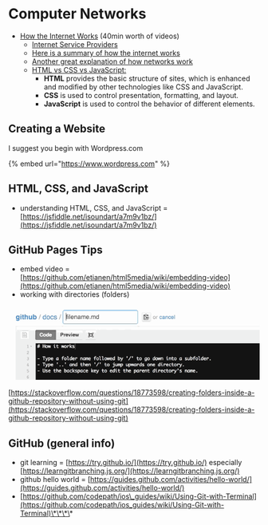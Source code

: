 # Computer Networks

* [How the Internet Works](https://www.youtube.com/playlist?list=PLzdnOPI1iJNfMRZm5DDxco3UdsFegvuB7) \(40min worth of videos\)
  * [Internet Service Providers](https://www.speedcheck.org/#chapter2)
  * [Here is a summary of how the internet works](https://www.rexsoftware.com/blog/how-does-the-internet-work/)
  * [Another great explanation of how networks work](https://www.freecodecamp.org/news/computer-networks-and-how-to-actually-understand-them-c1401908172d/)
  * [HTML vs CSS vs JavaScript:](https://blog.hubspot.com/marketing/web-design-html-css-javascript)
    * **HTML** provides the basic structure of sites, which is enhanced and modified by other technologies like CSS and JavaScript.
    * **CSS** is used to control presentation, formatting, and layout.
    * **JavaScript** is used to control the behavior of different elements.

## Creating a Website

I suggest you begin with Wordpress.com

{% embed url="https://www.wordpress.com" %}

## HTML, CSS, and JavaScript

* understanding HTML, CSS, and JavaScript = [https://jsfiddle.net/isoundart/a7m9v1bz/](https://jsfiddle.net/isoundart/a7m9v1bz/)

## GitHub Pages Tips

* embed video = [https://github.com/etianen/html5media/wiki/embedding-video](https://github.com/etianen/html5media/wiki/embedding-video)
* working with directories \(folders\)

![](../../.gitbook/assets/9ifmj.gif)

[https://stackoverflow.com/questions/18773598/creating-folders-inside-a-github-repository-without-using-git](https://stackoverflow.com/questions/18773598/creating-folders-inside-a-github-repository-without-using-git)

## GitHub \(general info\)

* git learning = [https://try.github.io/](https://try.github.io/) especially [https://learngitbranching.js.org/](https://learngitbranching.js.org/)
* github hello world = [https://guides.github.com/activities/hello-world/](https://guides.github.com/activities/hello-world/)
* [https://github.com/codepath/ios\_guides/wiki/Using-Git-with-Terminal](https://github.com/codepath/ios_guides/wiki/Using-Git-with-Terminal)\*\*\*\*

